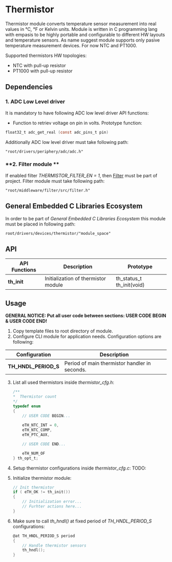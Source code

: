 # **Thermistor**

Thermistor module converts temperature sensor measurement into real values in °C, °F or Kelvin units. Module is written in C programming lang with empasis to be highly portable and configurable to different HW layouts and temperature sensors. As name suggest module supports only pasive temperature measurement devices. For now NTC and PT1000.

Supported thermistors HW topologies:
 - NTC with pull-up resistor
 - PT1000 with pull-up resistor 


## **Dependencies**

### **1. ADC Low Level driver**
It is mandatory to have following ADC low level driver API functions:
 - Function to retriev voltage on pin in volts. Prototype function: 

```C 
float32_t adc_get_real (const adc_pins_t pin)
```

Additionally ADC low level driver must take following path:
```
"root/drivers/periphery/adc/adc.h"
```

### **2. Filter module **
If enabled filter *THERMISTOR_FILTER_EN = 1*, then [Filter](https://github.com/GeneralEmbeddedCLibraries/filter) must be part of project. Filter module must take following path:
```
"root/middleware/filter/src/filter.h"
```

## **General Embedded C Libraries Ecosystem**
In order to be part of *General Embedded C Libraries Ecosystem* this module must be placed in following path: 

```
root/drivers/devices/thermistor/"module_space"
```

## **API**
| API Functions | Description | Prototype |
| --- | ----------- | ----- |
| **th_init** | Initialization of thermistor module | th_status_t th_init(void) |


## **Usage**

**GENERAL NOTICE: Put all user code between sections: USER CODE BEGIN & USER CODE END!**


1. Copy template files to root directory of module.
2. Configure CLI module for application needs. Configuration options are following:

| Configuration | Description |
| --- | --- |
| **TH_HNDL_PERIOD_S** 			| Period of main thermistor handler in seconds. |


3. List all used thermistors inside *thermistor_cfg.h*:
    ```C
    /**
    *  Thermistor count
    */
    typedef enum
    {
        // USER CODE BEGIN...
        
        eTH_NTC_INT = 0,
        eTH_NTC_COMP,
        eTH_PTC_AUX,

        // USER CODE END...

        eTH_NUM_OF
    } th_opt_t;
    ```

4. Setup thermistor configurations inside *thermistor_cfg.c*:
TODO: 

5. Initialize thermistor module:
	```C
	// Init thermistor
	if ( eTH_OK != th_init())
	{
        // Initialization error...
		// Furhter actions here...
	}
	```

6. Make sure to call *th_hndl()* at fixed period of *TH_HNDL_PERIOD_S* configurations:
	```C
	@at TH_HNDL_PERIOD_S period
	{
        // Handle thermistor sensors
        th_hndl();
	}
	```



